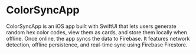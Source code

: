 # ColorSyncApp
ColorSyncApp is an iOS app built with SwiftUI that lets users generate random hex color codes, view them as cards, and store them locally when offline. Once online, the app syncs the data to Firebase. It features network detection, offline persistence, and real-time sync using Firebase Firestore.
